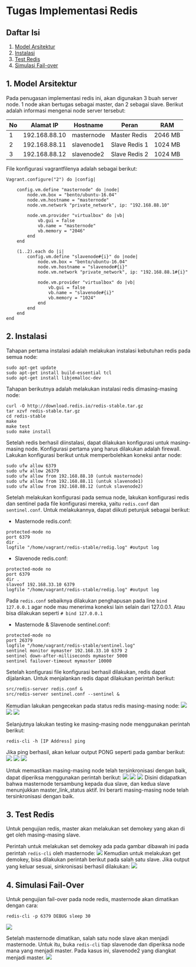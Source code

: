 # Tugas Implementasi Redis

## Daftar Isi
1. [Model Arsitektur](#1-model-arsitektur)
2. [Instalasi](#2-instalasi)
3. [Test Redis](#3-test-redis)
4. [Simulasi Fail-over](#4-simulasi-fail-over)

## 1. Model Arsitektur
Pada penugasan implementasi redis ini, akan digunakan 3 buah server node. 1 node akan bertugas sebagai master, dan 2 sebagai slave. Berikut
adalah informasi mengenai node server tersebut:

| No | Alamat IP | Hostname | Peran| RAM |
| --- | --- | --- | --- | --- |
| 1 | 192.168.88.10 | masternode | Master Redis | 2046 MB |
| 2 | 192.168.88.11 | slavenode1 | Slave Redis 1 | 1024 MB |
| 3 | 192.168.88.12 | slavenode2 | Slave Redis 2 | 1024 MB |

File konfigurasi vagrantfilenya adalah sebagai berikut:
```
Vagrant.configure("2") do |config|

	config.vm.define "masternode" do |node|
		node.vm.box = "bento/ubuntu-16.04"
		node.vm.hostname = "masternode"
		node.vm.network "private_network", ip: "192.168.88.10"
		
		node.vm.provider "virtualbox" do |vb|
			vb.gui = false
			vb.name = "masternode"
			vb.memory = "2046"
		end
	end
	
	(1..2).each do |i|
		config.vm.define "slavenode#{i}" do |node|
			node.vm.box = "bento/ubuntu-16.04"
			node.vm.hostname = "slavenode#{i}"
			node.vm.network "private_network", ip: "192.168.88.1#{i}"
			
			node.vm.provider "virtualbox" do |vb|
				vb.gui = false
				vb.name = "slavenode#{i}"
				vb.memory = "1024"
			end
		end
	end
end
```

## 2. Instalasi

Tahapan pertama instalasi adalah melakukan instalasi kebutuhan redis pada semua node:
```
sudo apt-get update
sudo apt-get install build-essential tcl
sudo apt-get install libjemalloc-dev
```

Tahapan berikutnya adalah melakukan instalasi redis dimasing-masing node:
```
curl -O http://download.redis.io/redis-stable.tar.gz
tar xzvf redis-stable.tar.gz
cd redis-stable
make
make test
sudo make install
```

Setelah redis berhasil diinstalasi, dapat dilakukan konfigurasi untuk masing-masing node. Konfigurasi
pertama yang harus dilakukan adalah firewall. Lakukan konfigurasi berikut untuk memperbolehkan koneksi
antar node:
```
sudo ufw allow 6379
sudo ufw allow 26379
sudo ufw allow from 192.168.88.10 (untuk masternode)
sudo ufw allow from 192.168.88.11 (untuk slavenode1) 
sudo ufw allow from 192.168.88.12 (untuk slavenode2)
```

Setelah melakukan konfigurasi pada semua node, lakukan konfigurasi redis dan sentinel pada file 
konfigurasi mereka, yaitu ``redis.conf`` dan ``sentinel.conf``. Untuk melakukannya, dapat diikuti
petunjuk sebagai berikut:
- Masternode redis.conf:
```
protected-mode no
port 6379
dir .
logfile "/home/vagrant/redis-stable/redig.log" #output log
```
- Slavenode redis.conf:
```
protected-mode no
port 6379
dir .
slaveof 192.168.33.10 6379
logfile "/home/vagrant/redis-stable/redig.log" #output log
```
Pada ``redis.conf`` sebaiknya dilakukan penghapusan pada line ``bind 127.0.0.1`` agar node mau menerima
koneksi lain selain dari 127.0.0.1. Atau bisa dilakukan seperti ``# bind 127.0.0.1``
- Masternode & Slavenode sentinel.conf:
```
protected-mode no
port 26379
logfile "/home/vagrant/redis-stable/sentinel.log"
sentinel monitor mymaster 192.168.33.10 6379 2
sentinel down-after-milliseconds mymaster 5000
sentinel failover-timeout mymaster 10000
```

Setelah konfigurasi file konfigurasi berhasil dilakukan, redis dapat dijalankan. Untuk menjalankan
redis dapat dilakukan perintah berikut:
```
src/redis-server redis.conf &
src/redis-server sentinel.conf --sentinel &
```

Kemudian lakukan pengecekan pada status redis masing-masing node:
![](/tugas5-redis/pictures/test-masternode.JPG)
![](/tugas5-redis/pictures/test-slavenode1.JPG)
![](/tugas5-redis/pictures/test-slavenode2.JPG)

Selanjutnya lakukan testing ke masing-masing node menggunakan perintah berikut:
```
redis-cli -h [IP Address] ping
```
Jika ping berhasil, akan keluar output PONG seperti pada gambar berikut:
![](/tugas5-redis/pictures/pong-masternode.JPG)
![](/tugas5-redis/pictures/pong-slavenode1.JPG)
![](/tugas5-redis/pictures/pong-slavenode2.JPG)

Untuk memastikan masing-masing node telah tersinkronisasi dengan baik, dapat diperiksa menggunakan perintah
berikut:
![](/tugas5-redis/pictures/cli-masternode.JPG)
![](/tugas5-redis/pictures/cli-slavenode1.JPG)
![](/tugas5-redis/pictures/cli-slavenode2.JPG)
Disini didapatkan bahwa masternode tersambung kepada dua slave, dan kedua slave menunjukkan master_link_status
aktif. Ini berarti masing-masing node telah tersinkronisasi dengan baik.

## 3. Test Redis

Untuk pengujian redis, master akan melakukan set demokey yang akan di get oleh masing-masing slave.

Perintah untuk melakukan set demokey ada pada gambar dibawah ini pada perintah ``redis-cli`` oleh
masternode:
![](/tugas5-redis/pictures/demokey-masternode.JPG)
Kemudian untuk melakukan get demokey, bisa dilakukan perintah berikut pada salah satu slave.
Jika output yang keluar sesuai, sinkronisasi berhasil dilakukan:
![](/tugas5-redis/pictures/demokey-slavenode.JPG)

## 4. Simulasi Fail-Over

Untuk pengujian fail-over pada node redis, masternode akan dimatikan dengan cara:
```
redis-cli -p 6379 DEBUG sleep 30
```
![](/tugas5-redis/pictures/master-sleep.JPG)

Setelah masternode dimatikan, salah satu node slave akan menjadi masternode. Untuk itu, buka ``redis-cli``
tiap slavenode dan diperiksa node mana yang menjadi master.
Pada kasus ini, slavenode2 yang diangkat menjadi master.
![](/tugas5-redis/pictures/slave-to-master.JPG)

